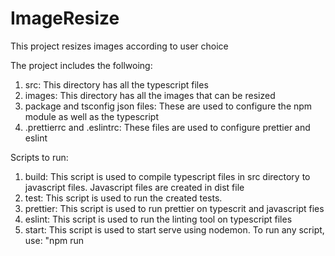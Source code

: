 # ImageResize
This project resizes images according to user choice 

The project includes the follwoing:
  1. src: This directory has all the typescript files
  2. images: This directory has all the images that can be resized
  3. package and tsconfig json files: These are used to configure the npm module as well as the typescript
  4. .prettierrc and .eslintrc: These files are used to configure prettier and eslint

Scripts to run:
  1. build: This script is used to compile typescript files in src directory to javascript files. Javascript files are created in dist file
  2. test: This script is used to run the created tests.
  3. prettier: This script is used to run prettier on typescrit and javascript fies
  4. eslint: This script is used to run the linting tool on typescript files
  5. start: This script is used to start serve using nodemon.
To run any script, use: "npm run <script name>"

To start the application:
  1. npm run build
  2. node dist/index
  3. open browser to: http://localhost:3000/api/images?filename=encenadaport&width=500&height=300
  4. Change image name, width and height as required.
  
To run the tests:
  1. npm run test
